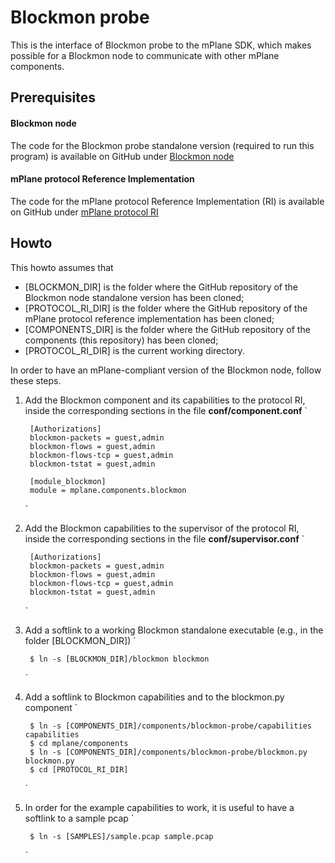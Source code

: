 # Blockmon probe

This is the interface of Blockmon probe to the mPlane SDK, which makes possible for a Blockmon node to communicate with other mPlane components.

## Prerequisites

#### Blockmon node

The code for the Blockmon probe standalone version 
(required to run this program) is available on GitHub under [Blockmon node](https://github.com/blockmon/blockmon)

#### mPlane protocol Reference Implementation

The code for the mPlane protocol Reference Implementation (RI) is available on GitHub under [mPlane protocol RI](https://github.com/fp7mplane/protocol-ri)

## Howto

This howto assumes that 

* [BLOCKMON_DIR] is the folder where the GitHub repository of the Blockmon node standalone version has been cloned;
* [PROTOCOL_RI_DIR] is the folder where the GitHub repository of the mPlane protocol reference implementation has been cloned;
* [COMPONENTS_DIR] is the folder where the GitHub repository of the components (this repository) has been cloned;
* [PROTOCOL_RI_DIR] is the current working directory.

In order to have an mPlane-compliant version of the Blockmon node, follow these steps.

1. Add the Blockmon component and its capabilities to the protocol RI, inside the corresponding sections in the file **conf/component.conf**
	`
	
		[Authorizations]	
		blockmon-packets = guest,admin
		blockmon-flows = guest,admin
		blockmon-flows-tcp = guest,admin
		blockmon-tstat = guest,admin
		
		[module_blockmon]
		module = mplane.components.blockmon
	`

2. Add the Blockmon capabilities to the supervisor of the protocol RI, inside the corresponding sections in the file **conf/supervisor.conf**
	`
	
		[Authorizations]	
		blockmon-packets = guest,admin
		blockmon-flows = guest,admin
		blockmon-flows-tcp = guest,admin
		blockmon-tstat = guest,admin
	`

3. Add a softlink to a working Blockmon standalone executable (e.g., in the folder [BLOCKMON_DIR])
	`
	
		$ ln -s [BLOCKMON_DIR]/blockmon blockmon
	`
4. Add a softlink to Blockmon capabilities and to the blockmon.py component
	`
	
		$ ln -s [COMPONENTS_DIR]/components/blockmon-probe/capabilities capabilities
		$ cd mplane/components
		$ ln -s [COMPONENTS_DIR]/components/blockmon-probe/blockmon.py blockmon.py
		$ cd [PROTOCOL_RI_DIR]
	`

5. In order for the example capabilities to work, it is useful to have a softlink to a sample pcap
	`
	
		$ ln -s [SAMPLES]/sample.pcap sample.pcap
	`
